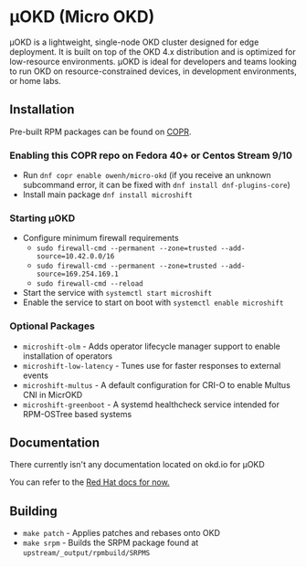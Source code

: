 # μOKD (Micro OKD)

μOKD is a lightweight, single-node OKD cluster designed for edge deployment. It is built on top of the OKD 4.x distribution and is optimized for low-resource environments. μOKD is ideal for developers and teams looking to run OKD on resource-constrained devices, in development environments, or home labs.


## Installation

Pre-built RPM packages can be found on [COPR](https://copr.fedorainfracloud.org/coprs/owenh/micro-okd/).

### Enabling this COPR repo on Fedora 40+ or Centos Stream 9/10
 - Run `dnf copr enable owenh/micro-okd` (if you receive an unknown subcommand error, it can be fixed with `dnf install dnf-plugins-core`)
 - Install main package `dnf install microshift`

### Starting μOKD
 - Configure minimum firewall requirements
   - `sudo firewall-cmd --permanent --zone=trusted --add-source=10.42.0.0/16`
   - `sudo firewall-cmd --permanent --zone=trusted --add-source=169.254.169.1`
   - `sudo firewall-cmd --reload`
 - Start the service with `systemctl start microshift`
 - Enable the service to start on boot with `systemctl enable microshift`

### Optional Packages
- `microshift-olm` - Adds operator lifecycle manager support to enable installation of operators
- `microshift-low-latency` - Tunes use for faster responses to external events
- `microshift-multus` - A default configuration for CRI-O to enable Multus CNI in MicrOKD
- `microshift-greenboot` - A systemd healthcheck service intended for RPM-OSTree based systems

## Documentation
There currently isn't any documentation located on okd.io for μOKD

You can refer to the [Red Hat docs for now.](https://docs.redhat.com/en/documentation/red_hat_build_of_microshift/4.18)

## Building

 - `make patch` - Applies patches and rebases onto OKD
 - `make srpm` - Builds the SRPM package found at `upstream/_output/rpmbuild/SRPMS`